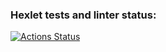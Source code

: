 ### Hexlet tests and linter status:
[![Actions Status](https://github.com/Sergey-frontend/frontend-project-44/workflows/hexlet-check/badge.svg)](https://github.com/Sergey-frontend/frontend-project-44/actions)